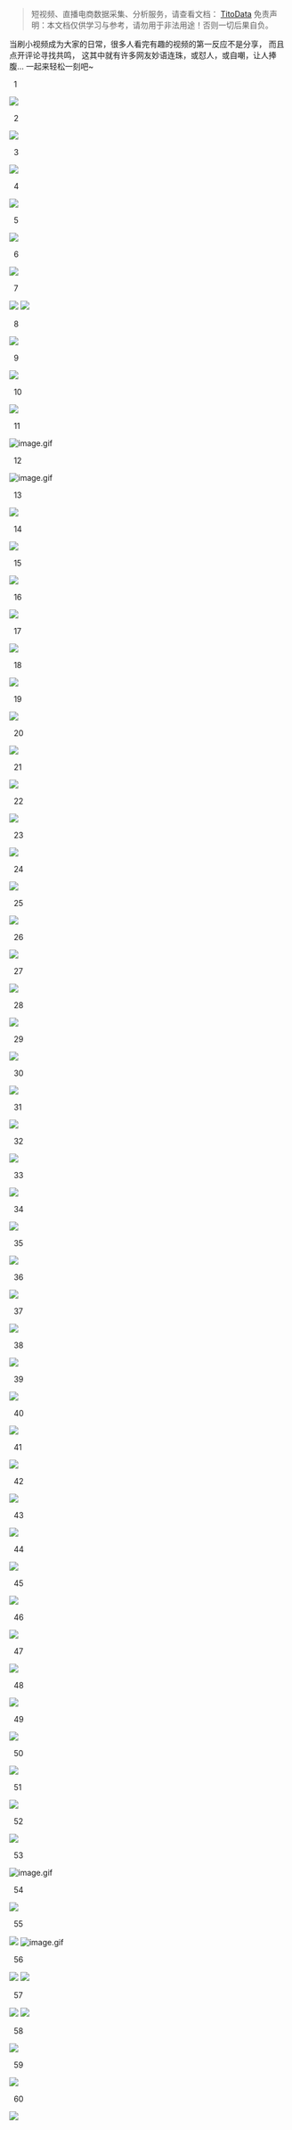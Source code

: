 
>
> 短视频、直播电商数据采集、分析服务，请查看文档： [TitoData](https://www.titodata.com?from=douyinarticle)
> 免责声明：本文档仅供学习与参考，请勿用于非法用途！否则一切后果自负。
> 


当刷小视频成为大家的日常，很多人看完有趣的视频的第一反应不是分享，
而且点开评论寻找共鸣，
这其中就有许多网友妙语连珠，或怼人，或自嘲，让人捧腹...
一起来轻松一刻吧~






  1  


![](https://cdn.nlark.com/yuque/0/2021/png/97322/1616816937733-3ca76fee-c31a-47cf-9af3-f74955f46edc.png#align=left&display=inline&height=299&margin=%5Bobject%20Object%5D&originHeight=365&originWidth=826&size=0&status=done&style=none&width=677)




  2  


![](https://cdn.nlark.com/yuque/0/2021/png/97322/1616816937721-75157b37-2026-4347-aa9b-0c0398517bf4.png#align=left&display=inline&height=648&margin=%5Bobject%20Object%5D&originHeight=648&originWidth=1079&size=0&status=done&style=none&width=1079)




  3  


![](https://cdn.nlark.com/yuque/0/2021/webp/97322/1616816937697-3ce5e027-bb1e-4055-b7af-c076a176e9c4.webp#align=left&display=inline&height=883&margin=%5Bobject%20Object%5D&originHeight=883&originWidth=1079&size=0&status=done&style=none&width=1079)




  4  


![](https://cdn.nlark.com/yuque/0/2021/png/97322/1616816937856-fa4a74e7-3d29-43ef-8932-5aa1e9f0e900.png#align=left&display=inline&height=184&margin=%5Bobject%20Object%5D&originHeight=1421&originWidth=1079&size=0&status=done&style=none&width=140)




  5  


![](https://cdn.nlark.com/yuque/0/2021/png/97322/1616816937721-932480b2-2b7a-4e10-bbcb-9999cacd5084.png#align=left&display=inline&height=672&margin=%5Bobject%20Object%5D&originHeight=672&originWidth=440&size=0&status=done&style=none&width=440)




  6  


![](https://cdn.nlark.com/yuque/0/2021/png/97322/1616816937713-e146f5a1-2738-44ca-b2c5-355fcaa6b66d.png#align=left&display=inline&height=245&margin=%5Bobject%20Object%5D&originHeight=245&originWidth=690&size=0&status=done&style=none&width=690)




  7  


![](https://cdn.nlark.com/yuque/0/2021/png/97322/1616816937674-448b5557-68fc-4876-8173-9964e0ea143f.png#align=left&display=inline&height=1146&margin=%5Bobject%20Object%5D&originHeight=1146&originWidth=690&size=0&status=done&style=none&width=690)
![](https://cdn.nlark.com/yuque/0/2021/png/97322/1616816937794-60be08d6-7cf4-43a8-9fdd-1ca10d49a94d.png#align=left&display=inline&height=242&margin=%5Bobject%20Object%5D&originHeight=242&originWidth=689&size=0&status=done&style=none&width=689)




  8  


![](https://cdn.nlark.com/yuque/0/2021/webp/97322/1616816937721-5347281d-900a-4c74-a55e-be2ef1846b48.webp#align=left&display=inline&height=1968&margin=%5Bobject%20Object%5D&originHeight=1968&originWidth=1080&size=0&status=done&style=none&width=1080)




  9  


![](https://cdn.nlark.com/yuque/0/2021/png/97322/1616816937683-b5d2fe1c-0f6c-44ef-8bd3-33e037c815da.png#align=left&display=inline&height=514&margin=%5Bobject%20Object%5D&originHeight=514&originWidth=920&size=0&status=done&style=none&width=920)




  10  


![](https://cdn.nlark.com/yuque/0/2021/png/97322/1616816937695-c3a00204-a343-4ea8-be17-16eb44a37b60.png#align=left&display=inline&height=255&margin=%5Bobject%20Object%5D&originHeight=255&originWidth=828&size=0&status=done&style=none&width=828)




  11  


![image.gif](https://cdn.nlark.com/yuque/0/2021/gif/97322/1616816938147-7ed633fc-e54b-4238-9ea9-8c66a74ea6bf.gif#align=left&display=inline&height=1&margin=%5Bobject%20Object%5D&name=image.gif&originHeight=1&originWidth=1&size=70&status=done&style=none&width=1)




  12  


![image.gif](https://cdn.nlark.com/yuque/0/2021/gif/97322/1616816938138-1216c19a-de6d-4e05-9a24-3559cbbfcd9a.gif#align=left&display=inline&height=1&margin=%5Bobject%20Object%5D&name=image.gif&originHeight=1&originWidth=1&size=70&status=done&style=none&width=1)


  13  


![](https://cdn.nlark.com/yuque/0/2021/png/97322/1616816937666-4d4c811e-3ad4-4d7e-8e5d-272ac42c31c4.png#align=left&display=inline&height=314&margin=%5Bobject%20Object%5D&originHeight=314&originWidth=718&size=0&status=done&style=none&width=718)


  14  


![](https://cdn.nlark.com/yuque/0/2021/png/97322/1616816937716-3a48164a-f9f8-4d35-a2fe-09ff5fc2fcb5.png#align=left&display=inline&height=477&margin=%5Bobject%20Object%5D&originHeight=477&originWidth=1079&size=0&status=done&style=none&width=1079)


  15  


![](https://cdn.nlark.com/yuque/0/2021/png/97322/1616816937733-a42fcfd5-0a45-43bf-9350-cdc520b7da5a.png#align=left&display=inline&height=475&margin=%5Bobject%20Object%5D&originHeight=475&originWidth=1075&size=0&status=done&style=none&width=1075)


  16  


![](https://cdn.nlark.com/yuque/0/2021/png/97322/1616816937727-06b1e319-b52c-4919-ad65-484a59b1b5c0.png#align=left&display=inline&height=430&margin=%5Bobject%20Object%5D&originHeight=430&originWidth=1079&size=0&status=done&style=none&width=1079)


  17  


![](https://cdn.nlark.com/yuque/0/2021/png/97322/1616816937780-40f5a70b-9b24-4452-a8cf-2d9aadaa455c.png#align=left&display=inline&height=271&margin=%5Bobject%20Object%5D&originHeight=271&originWidth=1076&size=0&status=done&style=none&width=1076)


  18  


![](https://cdn.nlark.com/yuque/0/2021/png/97322/1616816937823-2d62c7be-df96-48ed-b67e-46bb256b3586.png#align=left&display=inline&height=483&margin=%5Bobject%20Object%5D&originHeight=483&originWidth=1079&size=0&status=done&style=none&width=1079)




  19  


![](https://cdn.nlark.com/yuque/0/2021/png/97322/1616816937716-0baa952e-f16a-4aae-ab4e-6d9230081bb2.png#align=left&display=inline&height=471&margin=%5Bobject%20Object%5D&originHeight=471&originWidth=1078&size=0&status=done&style=none&width=1078)




  20  


![](https://cdn.nlark.com/yuque/0/2021/png/97322/1616816937726-e8d19dbc-ee09-4868-ae64-fcca419a15ef.png#align=left&display=inline&height=530&margin=%5Bobject%20Object%5D&originHeight=530&originWidth=1078&size=0&status=done&style=none&width=1078)




  21  


![](https://cdn.nlark.com/yuque/0/2021/png/97322/1616816937864-7de3ccf4-97f8-4389-8399-2685c7a0e826.png#align=left&display=inline&height=536&margin=%5Bobject%20Object%5D&originHeight=536&originWidth=1079&size=0&status=done&style=none&width=1079)




  22  


![](https://cdn.nlark.com/yuque/0/2021/png/97322/1616816937759-da0b49ce-66d8-450b-837a-4855bec2686c.png#align=left&display=inline&height=483&margin=%5Bobject%20Object%5D&originHeight=483&originWidth=749&size=0&status=done&style=none&width=749)




  23  


![](https://cdn.nlark.com/yuque/0/2021/png/97322/1616816937748-fc150b4e-ba16-4cc5-859f-778d218987e2.png#align=left&display=inline&height=462&margin=%5Bobject%20Object%5D&originHeight=462&originWidth=1080&size=0&status=done&style=none&width=1080)




  24  


![](https://cdn.nlark.com/yuque/0/2021/png/97322/1616816937818-edeb0f48-5c61-47c1-ab53-de1553baaf4b.png#align=left&display=inline&height=436&margin=%5Bobject%20Object%5D&originHeight=436&originWidth=1077&size=0&status=done&style=none&width=1077)




  25  


![](https://cdn.nlark.com/yuque/0/2021/png/97322/1616816937782-b2bfbad2-a6d3-495c-bb10-23e559fdfcf6.png#align=left&display=inline&height=476&margin=%5Bobject%20Object%5D&originHeight=476&originWidth=1074&size=0&status=done&style=none&width=1074)




  26  


![](https://cdn.nlark.com/yuque/0/2021/png/97322/1616816937825-80d436e3-be64-4cd8-ae0d-51f21d30c2ce.png#align=left&display=inline&height=418&margin=%5Bobject%20Object%5D&originHeight=418&originWidth=1071&size=0&status=done&style=none&width=1071)




  27  


![](https://cdn.nlark.com/yuque/0/2021/png/97322/1616816937814-cf6b698b-ac94-46d1-8094-ebef4ecdaa84.png#align=left&display=inline&height=327&margin=%5Bobject%20Object%5D&originHeight=327&originWidth=1078&size=0&status=done&style=none&width=1078)




  28  


![](https://cdn.nlark.com/yuque/0/2021/png/97322/1616816937840-b2ed478b-bd30-438a-ab6e-200479f83502.png#align=left&display=inline&height=479&margin=%5Bobject%20Object%5D&originHeight=479&originWidth=1079&size=0&status=done&style=none&width=1079)




  29  


![](https://cdn.nlark.com/yuque/0/2021/png/97322/1616816937841-add62376-8ed7-43c4-8068-8e3b6375dea6.png#align=left&display=inline&height=835&margin=%5Bobject%20Object%5D&originHeight=835&originWidth=1072&size=0&status=done&style=none&width=1072)




  30  


![](https://cdn.nlark.com/yuque/0/2021/png/97322/1616816937878-1ee648f7-ec29-4c04-b658-98587d445eb3.png#align=left&display=inline&height=237&margin=%5Bobject%20Object%5D&originHeight=237&originWidth=692&size=0&status=done&style=none&width=692)




  31  


![](https://cdn.nlark.com/yuque/0/2021/png/97322/1616816937799-34b0f072-bacb-4e38-a236-09e6a90681b3.png#align=left&display=inline&height=689&margin=%5Bobject%20Object%5D&originHeight=689&originWidth=1080&size=0&status=done&style=none&width=1080)




  32  


![](https://cdn.nlark.com/yuque/0/2021/png/97322/1616816937807-7d3b28ea-d7ab-46bc-a93a-34aece127e3e.png#align=left&display=inline&height=479&margin=%5Bobject%20Object%5D&originHeight=479&originWidth=1080&size=0&status=done&style=none&width=1080)




  33  


![](https://cdn.nlark.com/yuque/0/2021/webp/97322/1616816937856-2ebc9571-c5d5-4997-a856-f9b723fc726d.webp#align=left&display=inline&height=665&margin=%5Bobject%20Object%5D&originHeight=665&originWidth=1079&size=0&status=done&style=none&width=1079)




  34  


![](https://cdn.nlark.com/yuque/0/2021/png/97322/1616816937813-b8fbbb64-6d03-40c7-879a-b44d13dac3dc.png#align=left&display=inline&height=320&margin=%5Bobject%20Object%5D&originHeight=320&originWidth=1079&size=0&status=done&style=none&width=1079)




  35  


![](https://cdn.nlark.com/yuque/0/2021/png/97322/1616816937893-c1873a3b-b473-4414-a5f7-2fbbee7326a5.png#align=left&display=inline&height=378&margin=%5Bobject%20Object%5D&originHeight=378&originWidth=1078&size=0&status=done&style=none&width=1078)




  36  


![](https://cdn.nlark.com/yuque/0/2021/png/97322/1616816937841-efb8cd3b-3fec-490a-a731-dc43de99f59d.png#align=left&display=inline&height=298&margin=%5Bobject%20Object%5D&originHeight=298&originWidth=827&size=0&status=done&style=none&width=827)




  37  


![](https://cdn.nlark.com/yuque/0/2021/png/97322/1616816937877-3e879e68-594d-4eb4-8b9e-3d824a4bdeb5.png#align=left&display=inline&height=423&margin=%5Bobject%20Object%5D&originHeight=423&originWidth=958&size=0&status=done&style=none&width=958)




  38  


![](https://cdn.nlark.com/yuque/0/2021/png/97322/1616816937866-60e68250-4280-4b73-a87c-2454d877dad8.png#align=left&display=inline&height=393&margin=%5Bobject%20Object%5D&originHeight=393&originWidth=1079&size=0&status=done&style=none&width=1079)




  39  


![](https://cdn.nlark.com/yuque/0/2021/png/97322/1616816937902-1b07f057-b127-4b46-9cec-f21dde4ecfe7.png#align=left&display=inline&height=264&margin=%5Bobject%20Object%5D&originHeight=264&originWidth=719&size=0&status=done&style=none&width=719)




  40  


![](https://cdn.nlark.com/yuque/0/2021/png/97322/1616816937875-89cebc1c-1cbd-4e3d-8fcb-e73ef7aec454.png#align=left&display=inline&height=230&margin=%5Bobject%20Object%5D&originHeight=230&originWidth=975&size=0&status=done&style=none&width=975)




  41  


![](https://cdn.nlark.com/yuque/0/2021/png/97322/1616816937947-f92924dc-719d-4cf1-935d-ec4ae6917097.png#align=left&display=inline&height=361&margin=%5Bobject%20Object%5D&originHeight=361&originWidth=960&size=0&status=done&style=none&width=960)




  42  


![](https://cdn.nlark.com/yuque/0/2021/png/97322/1616816937899-8a92512b-c288-40c4-8dd2-16f7dfea9fca.png#align=left&display=inline&height=985&margin=%5Bobject%20Object%5D&originHeight=985&originWidth=1080&size=0&status=done&style=none&width=1080)




  43  


![](https://cdn.nlark.com/yuque/0/2021/webp/97322/1616816937948-dac834a8-000a-4f7d-b0ee-68cc09a8529a.webp#align=left&display=inline&height=1039&margin=%5Bobject%20Object%5D&originHeight=1039&originWidth=959&size=0&status=done&style=none&width=959)




  44  


![](https://cdn.nlark.com/yuque/0/2021/png/97322/1616816937882-a13c003c-3dcb-4574-8f7d-525d134e6731.png#align=left&display=inline&height=1674&margin=%5Bobject%20Object%5D&originHeight=1674&originWidth=1080&size=0&status=done&style=none&width=1080)




  45  


![](https://cdn.nlark.com/yuque/0/2021/png/97322/1616816937846-040fc170-c709-4f0d-95c6-61252ff97317.png#align=left&display=inline&height=468&margin=%5Bobject%20Object%5D&originHeight=468&originWidth=915&size=0&status=done&style=none&width=915)




  46  


![](https://cdn.nlark.com/yuque/0/2021/png/97322/1616816937897-c40e98c2-f9d0-4bf9-812b-ec8259c62753.png#align=left&display=inline&height=467&margin=%5Bobject%20Object%5D&originHeight=467&originWidth=998&size=0&status=done&style=none&width=998)




  47  


![](https://cdn.nlark.com/yuque/0/2021/png/97322/1616816937883-a25053df-6c2b-42c4-bdbe-aece1d85e148.png#align=left&display=inline&height=420&margin=%5Bobject%20Object%5D&originHeight=420&originWidth=943&size=0&status=done&style=none&width=943)




  48  


![](https://cdn.nlark.com/yuque/0/2021/png/97322/1616816938031-e2edaa19-7db8-41c3-853b-cfeb23a06c65.png#align=left&display=inline&height=168&margin=%5Bobject%20Object%5D&originHeight=898&originWidth=749&size=0&status=done&style=none&width=140)




  49  


![](https://cdn.nlark.com/yuque/0/2021/webp/97322/1616816937847-a547a6ff-aaf0-417f-8f03-6821716a8961.webp#align=left&display=inline&height=538&margin=%5Bobject%20Object%5D&originHeight=538&originWidth=1080&size=0&status=done&style=none&width=1080)




  50  


![](https://cdn.nlark.com/yuque/0/2021/png/97322/1616816937853-e44a6682-db7b-4173-9470-39e6da22064b.png#align=left&display=inline&height=225&margin=%5Bobject%20Object%5D&originHeight=225&originWidth=441&size=0&status=done&style=none&width=441)




  51  


![](https://cdn.nlark.com/yuque/0/2021/png/97322/1616816937907-a10059f6-02c6-4664-8e9a-5454a3e4ce43.png#align=left&display=inline&height=585&margin=%5Bobject%20Object%5D&originHeight=585&originWidth=689&size=0&status=done&style=none&width=689)




  52  


![](https://cdn.nlark.com/yuque/0/2021/png/97322/1616816937946-85824f84-673c-43c2-bc5a-16e18d3fd09c.png#align=left&display=inline&height=301&margin=%5Bobject%20Object%5D&originHeight=301&originWidth=690&size=0&status=done&style=none&width=690)




  53  


![image.gif](https://cdn.nlark.com/yuque/0/2021/gif/97322/1616816938150-863c7f48-945d-4df3-ad88-f7d01b44c7fc.gif#align=left&display=inline&height=1&margin=%5Bobject%20Object%5D&name=image.gif&originHeight=1&originWidth=1&size=70&status=done&style=none&width=1)




  54  


![](https://cdn.nlark.com/yuque/0/2021/png/97322/1616816937931-7fcd24d5-86bc-4dc1-9cf8-2f0ed4d64ddb.png#align=left&display=inline&height=1037&margin=%5Bobject%20Object%5D&originHeight=1037&originWidth=1080&size=0&status=done&style=none&width=1080)




  55  


![](https://cdn.nlark.com/yuque/0/2021/png/97322/1616816937899-72127e2d-9882-4f51-bf0f-e62281c15892.png#align=left&display=inline&height=163&margin=%5Bobject%20Object%5D&originHeight=1260&originWidth=1079&size=0&status=done&style=none&width=140)
![image.gif](https://cdn.nlark.com/yuque/0/2021/gif/97322/1616816938151-0cec83f5-4bf2-4d41-9679-0f0287e58df1.gif#align=left&display=inline&height=1&margin=%5Bobject%20Object%5D&name=image.gif&originHeight=1&originWidth=1&size=70&status=done&style=none&width=1)




  56  


![](https://cdn.nlark.com/yuque/0/2021/webp/97322/1616816937895-ab011af7-861e-4c92-9fa3-8b213ec716ef.webp#align=left&display=inline&height=968&margin=%5Bobject%20Object%5D&originHeight=1545&originWidth=1080&size=0&status=done&style=none&width=677)
![](https://cdn.nlark.com/yuque/0/2021/webp/97322/1616816938008-a57fbc11-c079-45c0-8cee-46919fc77b3d.webp#align=left&display=inline&height=463&margin=%5Bobject%20Object%5D&originHeight=738&originWidth=1080&size=0&status=done&style=none&width=677)




  57  


![](https://cdn.nlark.com/yuque/0/2021/webp/97322/1616816937926-289725ce-bbd3-46f7-bf97-ba48dabec1e2.webp#align=left&display=inline&height=1181&margin=%5Bobject%20Object%5D&originHeight=1884&originWidth=1080&size=0&status=done&style=none&width=677)
![](https://cdn.nlark.com/yuque/0/2021/png/97322/1616816937916-7ffff725-efa0-474f-8da8-1950121f3159.png#align=left&display=inline&height=122&margin=%5Bobject%20Object%5D&originHeight=194&originWidth=1080&size=0&status=done&style=none&width=677)




  58  


![](https://cdn.nlark.com/yuque/0/2021/png/97322/1616816937831-e63a5c40-ecb2-46c5-a52c-024f95f95fe7.png#align=left&display=inline&height=418&margin=%5Bobject%20Object%5D&originHeight=426&originWidth=690&size=0&status=done&style=none&width=677)




  59  


![](https://cdn.nlark.com/yuque/0/2021/png/97322/1616816937895-f18e9e37-3c75-4209-942c-38b77af18e49.png#align=left&display=inline&height=303&margin=%5Bobject%20Object%5D&originHeight=484&originWidth=1080&size=0&status=done&style=none&width=677)




  60  


![](https://cdn.nlark.com/yuque/0/2021/png/97322/1616816937905-bee8df2d-3b22-4161-bfff-f304c3ac56b6.png#align=left&display=inline&height=819&margin=%5Bobject%20Object%5D&originHeight=1306&originWidth=1080&size=0&status=done&style=none&width=677)
